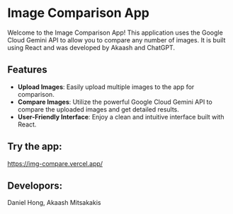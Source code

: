 # Image Comparison App

Welcome to the Image Comparison App! This application uses the Google Cloud Gemini API to allow you to compare any number of images. It is built using React and was developed by Akaash and ChatGPT.

## Features

- **Upload Images**: Easily upload multiple images to the app for comparison.
- **Compare Images**: Utilize the powerful Google Cloud Gemini API to compare the uploaded images and get detailed results.
- **User-Friendly Interface**: Enjoy a clean and intuitive interface built with React.

## Try the app:
https://img-compare.vercel.app/

## Developors:
Daniel Hong, Akaash Mitsakakis
